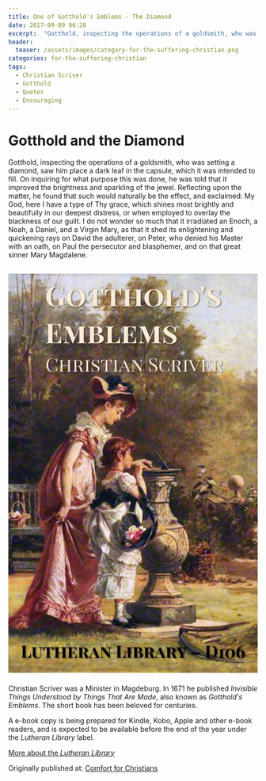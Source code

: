 ```yaml
---
title: One of Gotthold's Emblems - The Diamond
date: 2017-09-09 06:28
excerpt:  "Gotthold, inspecting the operations of a goldsmith, who was setting a diamond, saw him place a dark leaf in the capsule..."
header:
  teaser: /assets/images/category-for-the-suffering-christian.png
categories: for-the-suffering-christian
tags: 
  - Christian Scriver
  - Gotthold
  - Quotes
  - Encouraging 
---
```


# Gotthold and the Diamond

Gotthold, inspecting the operations of a goldsmith, who was setting a diamond, saw him place a dark leaf in the capsule, which it was intended to fill. On inquiring for what purpose this was done, he was told that it improved the brightness and sparkling of the jewel. Reflecting upon the matter, he found that such would naturally be the effect, and exclaimed: My God, here I have a type of Thy grace, which shines most brightly and beautifully in our deepest distress, or when employed to overlay the blackness of our guilt. I do not wonder so much that it irradiated an Enoch, a Noah, a Daniel, and a Virgin Mary, as that it shed its enlightening and quickening rays on David the adulterer, on Peter, who denied his Master with an oath, on Paul the persecutor and blasphemer, and on that great sinner Mary Magdalene.

![Lutheran Library Cover - Gotthold's Emblems](/assets/images/scriver-gottholds-emblems-sm.jpg)
---

Christian Scriver was a Minister in Magdeburg.  In 1671 he published *Invisible Things Understood by Things That Are Made*, also known as *Gotthold's Emblems*.  The short book has been beloved for centuries.

A e-book copy is being prepared for Kindle, Kobo, Apple and other e-book readers, and is expected to be available before the end of the year under the *Lutheran Library* label.

[More about the *Lutheran Library*](http://www.alecsatin.com/website/lutheran-library/)

<div>Originally published at: <a href='http://www.alecsatin.com/'>Comfort for Christians</a></div>
